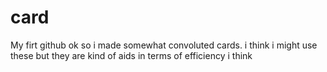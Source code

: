 # card
My firt github
ok so i made somewhat convoluted cards. i think i might use these but they are kind of aids in terms of efficiency i think

